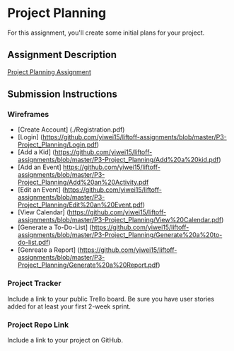# Project Planning
For this assignment, you'll create some initial plans for your project.

## Assignment Description
[Project Planning Assignment](https://education.launchcode.org/liftoff/modules/assignments/project-planning)

## Submission Instructions

### Wireframes

- [Create Account] (./Registration.pdf)
- [Login] (https://github.com/yiwei15/liftoff-assignments/blob/master/P3-Project_Planning/Login.pdf)
- [Add a Kid] (https://github.com/yiwei15/liftoff-assignments/blob/master/P3-Project_Planning/Add%20a%20kid.pdf)
- [Add an Event] https://github.com/yiwei15/liftoff-assignments/blob/master/P3-Project_Planning/Add%20an%20Activity.pdf
- [Edit an Event] (https://github.com/yiwei15/liftoff-assignments/blob/master/P3-Project_Planning/Edit%20an%20Event.pdf)
- [View Calendar] (https://github.com/yiwei15/liftoff-assignments/blob/master/P3-Project_Planning/View%20Calendar.pdf)
- [Generate a To-Do-List] (https://github.com/yiwei15/liftoff-assignments/blob/master/P3-Project_Planning/Generate%20a%20to-do-list.pdf)
- [Genreate a Report] (https://github.com/yiwei15/liftoff-assignments/blob/master/P3-Project_Planning/Generate%20a%20Report.pdf)

### Project Tracker

Include a link to your public Trello board. Be sure you have user stories added for at least your first 2-week sprint.

### Project Repo Link

Include a link to your project on GitHub.

